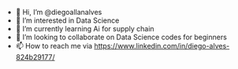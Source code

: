 - 👋 Hi, I’m @diegoallanalves
- 👀 I’m interested in Data Science
- 🌱 I’m currently learning Ai for supply chain
- 💞️ I’m looking to collaborate on Data Science codes for beginners
- 📫 How to reach me via https://www.linkedin.com/in/diego-alves-824b29177/ 

<!---
diegoallanalves/diegoallanalves is a ✨ special ✨ repository because its `README.md` (this file) appears on your GitHub profile.
You can click the Preview link to take a look at your changes.
--->
